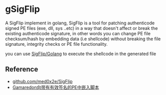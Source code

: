 # gSigFlip

A SigFlip implement in golang, SigFlip is a tool for patching authenticode signed PE files (exe, dll, sys ..etc) in a way that doesn't affect or break the existing authenticode signature, in other words you can change PE file checksum/hash by embedding data (i.e shellcode) without breaking the file signature, integrity checks or PE file functionality.

you can use [SigFlip/Golang](https://github.com/med0x2e/SigFlip/tree/2bc6e9427d48cea9abb8dd0d54201e96922c7240/Golang) to execute the shellcode in the generated file

## Reference
- [github.com/med0x2e/SigFlip](https://github.com/med0x2e/SigFlip)
- [Gamaredon向带有有效签名的PE中嵌入脚本](https://mp.weixin.qq.com/s/bJrEwoq4QkDJvEk_ThvueQ)
